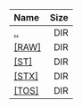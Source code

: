|Name|Size|
|:---|---:|
|[..](../index.html)|DIR|
|[[RAW]]([RAW]/index.html)|DIR|
|[[ST]]([ST]/index.html)|DIR|
|[[STX]]([STX]/index.html)|DIR|
|[[TOS]]([TOS]/index.html)|DIR|
